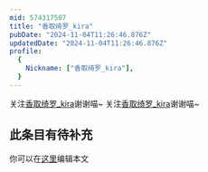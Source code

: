 ```yaml
---
mid: 574317507
title: "香取绮罗_kira"
pubDate: "2024-11-04T11:26:46.876Z"
updatedDate: "2024-11-04T11:26:46.876Z"
profile:
  {
    Nickname: ["香取绮罗_kira"],
  }
---
```


关注[香取绮罗_kira](https://space.bilibili.com/574317507)谢谢喵~ 关注[香取绮罗_kira](https://space.bilibili.com/574317507)谢谢喵~

## 此条目有待补充
你可以在[这里](https://github.com/Yuhanawa/VTuber.ICU/edit/master/src/content/v/香取绮罗_kira/index.md)编辑本文
